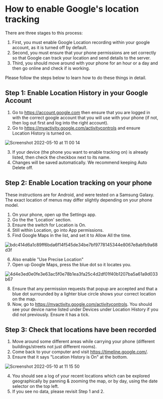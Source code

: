 # How to enable Google's location tracking

There are three stages to this process: 

1. First, you must enable Google Location recording within your google account, as it is turned off by default. 
2. Second, you must ensure that your phone permissions are set correctly so that Google can track your location and send details to the server. 
3. Third, you should move around with your phone for an hour or a day and then go online and check if is working.

Please follow the steps below to learn how to do these things in detail.

## Step 1: Enable Location History in your Google Account

1. Go to https://account.google.com then ensure that you are logged in with the correct google account that you will use with your phone (if not, then log out first and log into the right account).
2. Go to https://myactivity.google.com/activitycontrols and ensure Location History is turned on.

![Screenshot 2022-05-10 at 11 00 14](https://user-images.githubusercontent.com/1473244/167603345-caaf3fda-9ab3-42b6-b364-e28b8ec27a17.png)

3. If your device (the phone you want to enable tracking on) is already listed, then check the checkbox next to its name. 
4. Changes will be saved automatically. We recommend keeping Auto Delete off.

## Step 2: Enable Location tracking on your phone

These instructions are for Android, and were tested on a Samsung Galaxy. The exact location of menus may differ slightly depending on your phone model.

1. On your phone, open up the Settings app.
2. Go the the 'Location' section.
3. Ensure the switch for Location is On.
4. Still within Location, go into App permissions.
5. Find Google Maps in the list, and set it to Allow All the time. 

![bdc414d6a1c89ff6bda6f14f545de34be7bf9778145344e8067e8abfb9a68d3f](https://user-images.githubusercontent.com/1473244/167606618-b143d341-813f-48db-a0cb-1cc8021deaa2.jpg)

6. Also enable "Use Precise Location"
7. Open up Google Maps, press the blue dot so it locates you.

![4d4e3ed0e0fe3e63ac5f0e78b1ea3fa25c4d2df01f40b1207ba5a61a9d033b67](https://user-images.githubusercontent.com/1473244/167607211-0d8467c1-25d5-447f-a0ab-5fb4f982412e.jpg)

8. Ensure that any permission requests that popup are accepted and that a blue dot surrounded by a lighter blue circle shows your correct location on the map.
9. Now, go to https://myactivity.google.com/activitycontrols. You should see your device name listed under Devices under Location History if you did not previously. Ensure it has a tick.

## Step 3: Check that locations have been recorded

1. Move around some different areas while carrying your phone (different buildings/streets not just different rooms).
2. Come back to your computer and visit https://timeline.google.com/. 
3. Ensure that it says "Location History is On" at the bottom.

![Screenshot 2022-05-10 at 11 15 50](https://user-images.githubusercontent.com/1473244/167606403-0e5946d5-a155-486b-86cb-3f831ead1817.png)

4. You should see a log of your recent locations which can be explored geographically by panning & zooming the map, or by day, using the date selector on the top left.
5. If you see no data, please revisit Step 1 and 2.



